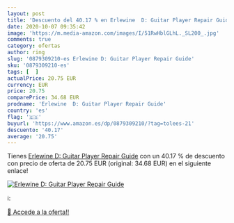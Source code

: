 ```yaml
---
layout: post
title: 'Descuento del 40.17 % en Erlewine  D: Guitar Player Repair Guide'
date: 2020-10-07 09:35:42
image: 'https://m.media-amazon.com/images/I/51RwHblGLhL._SL200_.jpg'
comments: true
category: ofertas
author: ring
slug: '0879309210-es Erlewine D: Guitar Player Repair Guide'
sku: '0879309210-es'
tags: [  ]
actualPrice: 20.75 EUR
currency: EUR
price: 20.75
comparePrice: 34.68 EUR
prodname: 'Erlewine  D: Guitar Player Repair Guide'
country: 'es'
flag: '🇪🇸'
buyurl: 'https://www.amazon.es/dp/0879309210/?tag=tolees-21'
descuento: '40.17'
average: '20.75'
---
```


Tienes [Erlewine  D: Guitar Player Repair Guide](https://www.amazon.es/dp/0879309210/?tag=tolees-21) con un 40.17 % de descuento con precio de oferta de 20.75 EUR (original: 34.68 EUR) en el siguiente enlace!

[![Erlewine  D: Guitar Player Repair Guide](https://m.media-amazon.com/images/I/51RwHblGLhL._SL200_.jpg)](https://www.amazon.es/dp/0879309210/?tag=tolees-21)

ℹ️:


[🛒 Accede a la oferta!!](https://www.amazon.es/dp/0879309210/?tag=tolees-21)
